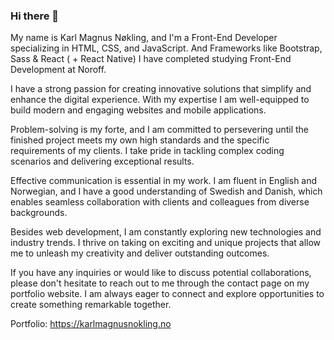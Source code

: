 ### Hi there 👋

<!--
**Korny94/Korny94** is a ✨ _special_ ✨ repository because its `README.md` (this file) appears on your GitHub profile.

Here are some ideas to get you started:

- 🔭 I’m currently working on ...
- 🌱 I’m currently learning ...
- 👯 I’m looking to collaborate on ...
- 🤔 I’m looking for help with ...
- 💬 Ask me about ...
- 📫 How to reach me: ...
- 😄 Pronouns: ...
- ⚡ Fun fact: ...
-->

My name is Karl Magnus Nøkling, and I'm a Front-End Developer specializing in HTML, CSS, and JavaScript. And Frameworks like Bootstrap, Sass & React ( + React Native) I have completed studying Front-End Development at Noroff.

I have a strong passion for creating innovative solutions that simplify and enhance the digital experience. With my expertise I am well-equipped to build modern and engaging websites and mobile applications.

Problem-solving is my forte, and I am committed to persevering until the finished project meets my own high standards and the specific requirements of my clients. I take pride in tackling complex coding scenarios and delivering exceptional results.

Effective communication is essential in my work. I am fluent in English and Norwegian, and I have a good understanding of Swedish and Danish, which enables seamless collaboration with clients and colleagues from diverse backgrounds.

Besides web development, I am constantly exploring new technologies and industry trends. I thrive on taking on exciting and unique projects that allow me to unleash my creativity and deliver outstanding outcomes.

If you have any inquiries or would like to discuss potential collaborations, please don't hesitate to reach out to me through the contact page on my portfolio website. I am always eager to connect and explore opportunities to create something remarkable together.

Portfolio: https://karlmagnusnokling.no
